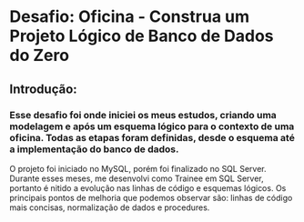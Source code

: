 # Desafio: Oficina - Construa um Projeto Lógico de Banco de Dados do Zero

## Introdução:
### Esse desafio foi onde iniciei os meus estudos, criando uma modelagem e após um esquema lógico para o contexto de uma oficina. Todas as etapas foram definidas, desde o esquema até a implementação do banco de dados.
O projeto foi iniciado no MySQL, porém foi finalizado no SQL Server. Durante esses meses, me desenvolvi como Trainee em SQL Server, portanto é nitido a evolução nas linhas de código e esquemas lógicos. Os principais pontos de melhoria que podemos observar são: linhas de código mais concisas, normalização de dados e procedures.
